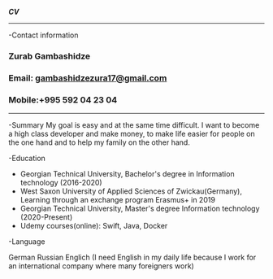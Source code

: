 ***CV***

*****************************************
-Contact information

### Zurab Gambashidze
### Email: gambashidzezura17@gmail.com 
### Mobile:+995 592 04 23 04

*****************************************
-Summary
My goal is easy and at the same time difficult. I want to become a high class developer and make money, to make life easier for people on the one hand and to help my family on the other hand.

-Education
* Georgian Technical University, Bachelor's degree in Information technology (2016-2020)
* West Saxon University of Applied Sciences of Zwickau(Germany), Learning through an exchange program Erasmus+ in 2019 
* Georgian Technical University, Master's degree Information technology (2020-Present)
* Udemy courses(online): Swift, Java, Docker

-Language

German
Russian
Englich (I need English in my daily life because I work for an international company where many foreigners work) 
